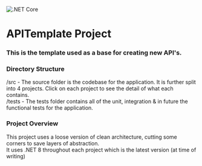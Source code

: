 ![.NET Core](https://github.com/KnowlesLuke/APITemplate/actions/workflows/dotnet.yml/badge.svg)

# APITemplate Project

### This is the template used as a base for creating new API's.
### Directory Structure

/src - The source folder is the codebase for the application. It is further split into 4 projects. Click on each project to see the detail of what each contains.\
/tests - The tests folder contains all of the unit, integration & in future the functional tests for the application.

### Project Overview
This project uses a loose version of clean architecture, cutting some corners to save layers of abstraction.\
It uses .NET 8 throughout each project which is the latest version (at time of writing)
